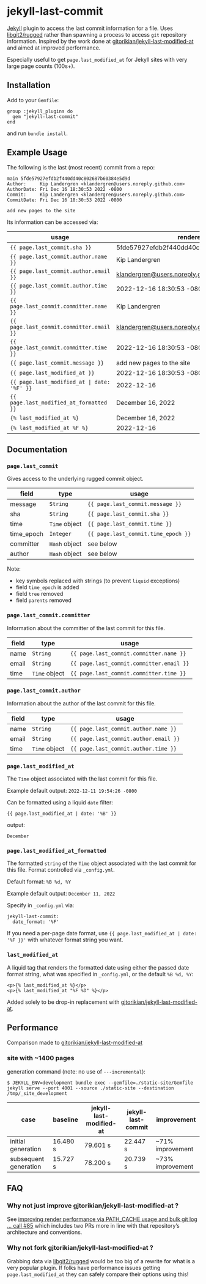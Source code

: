 # jekyll-last-commit

[Jekyll](https://jekyll.rb) plugin to access the last commit information for a file. Uses [libgit2/rugged](https://github.com/libgit2/rugged) rather than spawning a process to access `git` repository information. Inspired by the work done at [gjtorikian/jekyll-last-modified-at](https://github.com/gjtorikian/jekyll-last-modified-at) and aimed at improved performance.

Especially useful to get `page.last_modified_at` for Jekyll sites with very large page counts (100s+).

## Installation

Add to your `Gemfile`:

```
group :jekyll_plugins do
  gem "jekyll-last-commit"
end
```

and run `bundle install`.

## Example Usage

The following is the last (most recent) commit from a repo:

```
main 5fde57927efdb2f440dd40c802687b60384e5d9d
Author:     Kip Landergren <klandergren@users.noreply.github.com>
AuthorDate: Fri Dec 16 18:30:53 2022 -0800
Commit:     Kip Landergren <klandergren@users.noreply.github.com>
CommitDate: Fri Dec 16 18:30:53 2022 -0800

add new pages to the site
```

Its information can be accessed via:

| usage | rendered |
| --- | --- |
| `{{ page.last_commit.sha }}` | 5fde57927efdb2f440dd40c802687b60384e5d9d |
| `{{ page.last_commit.author.name }}` | Kip Landergren |
| `{{ page.last_commit.author.email }}` | klandergren@users.noreply.github.com |
| `{{ page.last_commit.author.time }}` | 2022-12-16 18:30:53 -0800 |
| `{{ page.last_commit.committer.name }}` | Kip Landergren |
| `{{ page.last_commit.committer.email }}` | klandergren@users.noreply.github.com |
| `{{ page.last_commit.committer.time }}` | 2022-12-16 18:30:53 -0800 |
| `{{ page.last_commit.message }}` | add new pages to the site |
| `{{ page.last_modified_at }}` | 2022-12-16 18:30:53 -0800 |
| `{{ page.last_modified_at \| date: '%F' }}` | 2022-12-16 |
| `{{ page.last_modified_at_formatted }}` | December 16, 2022 |
| `{% last_modified_at %}` | December 16, 2022 |
| `{% last_modified_at %F %}` | 2022-12-16 |

## Documentation

### `page.last_commit`

Gives access to the underlying rugged commit object.

| field | type | usage |
| --- | --- | --- |
| message | `String` | `{{ page.last_commit.message }}` |
| sha | `String` | `{{ page.last_commit.sha }}` |
| time | `Time` object | `{{ page.last_commit.time }}` |
| time_epoch | `Integer` | `{{ page.last_commit.time_epoch }}` |
| committer | `Hash` object | see below |
| author | `Hash` object | see below |

Note:

- key symbols replaced with strings (to prevent `liquid` exceptions)
- field `time_epoch` is added
- field `tree` removed
- field `parents` removed

### `page.last_commit.committer`

Information about the committer of the last commit for this file.

| field | type | usage |
| --- | --- | --- |
| name | `String` | `{{ page.last_commit.committer.name }}` |
| email | `String` | `{{ page.last_commit.committer.email }}` |
| time | `Time` object | `{{ page.last_commit.committer.time }}` |

### `page.last_commit.author`

Information about the author of the last commit for this file.

| field | type | usage |
| --- | --- | --- |
| name | `String` | `{{ page.last_commit.author.name }}` |
| email | `String` | `{{ page.last_commit.author.email }}` |
| time | `Time` object | `{{ page.last_commit.author.time }}` |

### `page.last_modified_at`

The `Time` object associated with the last commit for this file.

Example default output: `2022-12-11 19:54:26 -0800`

Can be formatted using a liquid `date` filter:
```
{{ page.last_modified_at | date: '%B' }}
```
output:
```
December
```

### `page.last_modified_at_formatted`

The formatted `string` of the `Time` object associated with the last commit for this file. Format controlled via `_config.yml`.

Default format: `%B %d, %Y`

Example default output: `December 11, 2022`

Specify in `_config.yml` via:

```
jekyll-last-commit:
  date_format: '%F'
```

If you need a per-page date format, use `{{ page.last_modified_at | date: '%F }}'` with whatever format string you want.

### `last_modified_at`

A liquid tag that renders the formatted date using either the passed date format string, what was specified in `_config.yml`, or the default `%B %d, %Y`:

```
<p>{% last_modified_at %}</p>
<p>{% last_modified_at "%F %D" %}</p>
```

Added solely to be drop-in replacement with [gjtorikian/jekyll-last-modified-at](https://github.com/gjtorikian/jekyll-last-modified-at).

## Performance

Comparison made to [gjtorikian/jekyll-last-modified-at](https://github.com/gjtorikian/jekyll-last-modified-at)

### site with ~1400 pages

generation command (note: no use of `---incremental`):

```
$ JEKYLL_ENV=development bundle exec --gemfile=./static-site/Gemfile jekyll serve --port 4001 --source ./static-site --destination /tmp/_site_development
```

| case | baseline | jekyll-last-modified-at | jekyll-last-commit | improvement |
| --- | --- | --- | --- | --- |
| initial generation | 16.480 s | 79.601 s | 22.447 s | ~71% improvement |
| subsequent generation | 15.727 s | 78.200 s | 20.739 s | ~73% improvement |  |


## FAQ

### Why not just improve gjtorikian/jekyll-last-modified-at ?

See [improving render performance via PATH_CACHE usage and bulk git log ... call #85](https://github.com/gjtorikian/jekyll-last-modified-at/issues/85) which includes two PRs more in line with that repository’s architecture and conventions.

### Why not fork gjtorikian/jekyll-last-modified-at ?

Grabbing data via [libgit2/rugged](https://github.com/libgit2/rugged) would be too big of a rewrite for what is a very popular plugin. If folks have performance issues getting `page.last_modified_at` they can safely compare their options using this!
